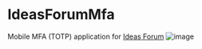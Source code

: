 # IdeasForumMfa
Mobile MFA (TOTP) application for [Ideas Forum](https://github.com/Krokochik/ideas-forum)
![image](https://github.com/Krokochik/IdeasForumMfa/assets/96812862/dc907094-fdb3-4a29-8a58-2e6d5fcbf53d)
